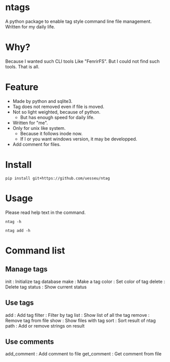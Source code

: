 # ntags
A python package to enable tag style command line file management.
Written for my daily life.

# Why?
Because I wanted such CLI tools Like "FenrirFS".
But I could not find such tools. That is all.

# Feature
- Made by python and sqlite3.
- Tag does not removed even if file is moved.
- Not so light weighted, because of python.
  + But has enough speed for daily life.
- Written for "me".
- Only for unix like system.
  + Because it follows inode now.
  + If I or you want windows version, it may be developped.
- Add comment for files.

# Install

```
pip install git+https://github.com/uesseu/ntag
```

# Usage
Please read help text in the command.

```
ntag -h
```

```
ntag add -h
```

# Command list
## Manage tags
init   : Initialize tag database
make   : Make a tag
color  : Set color of tag
delete : Delete tag
status : Show current status

## Use tags
add    : Add tag
filter : Filter by tag
list   : Show list of all the tag
remove : Remove tag from file
show   : Show files with tag
sort   : Sort result of ntag
path   : Add or remove strings on result

## Use comments
add_comment : Add comment to file
get_comment : Get comment from file
